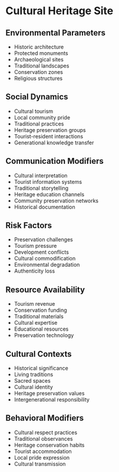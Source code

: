 # Cultural Heritage Site

## Environmental Parameters
- Historic architecture
- Protected monuments
- Archaeological sites
- Traditional landscapes
- Conservation zones
- Religious structures

## Social Dynamics
- Cultural tourism
- Local community pride
- Traditional practices
- Heritage preservation groups
- Tourist-resident interactions
- Generational knowledge transfer

## Communication Modifiers
- Cultural interpretation
- Tourist information systems
- Traditional storytelling
- Heritage education channels
- Community preservation networks
- Historical documentation

## Risk Factors
- Preservation challenges
- Tourism pressure
- Development conflicts
- Cultural commodification
- Environmental degradation
- Authenticity loss

## Resource Availability
- Tourism revenue
- Conservation funding
- Traditional materials
- Cultural expertise
- Educational resources
- Preservation technology

## Cultural Contexts
- Historical significance
- Living traditions
- Sacred spaces
- Cultural identity
- Heritage preservation values
- Intergenerational responsibility

## Behavioral Modifiers
- Cultural respect practices
- Traditional observances
- Heritage conservation habits
- Tourist accommodation
- Local pride expression
- Cultural transmission 